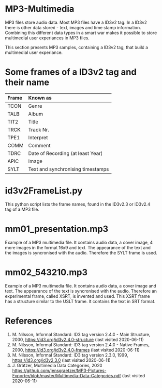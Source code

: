 # MP3-Multimedia
MP3 files store audio data. Most MP3 files have a ID3v2 tag. In a ID3v2 there is other data stored - text, images and time stamp information. Combining this different data types in a smart war makes it possible to store multimedial user experiances in MP3 files.

This section presents MP3 samples, containing a ID3v2 tag, that build a multimedial user experiance.

# Some frames of a ID3v2 tag and their name

| Frame | Known as                           |
|:----- |:---------------------------------- |
| TCON  | Genre                              |
| TALB  | Album                              |
| TIT2  | Title                              |
| TRCK  | Track Nr.                          |
| TPE1  | Interpret                          |
| COMM  | Comment                            |
| TDRC  | Date of Recording (at least Year)  |
| APIC  | Image                              |
| SYLT  | Text and synchronising timestamps  |

# id3v2FrameList.py
This python script lists the frame names, found in the ID3v2.3 or ID3v2.4 tag of a MP3 file.

# mm01_presentation.mp3
Example of a MP3 multimedia file. It contains audio data, a cover image, 4 more images in the format 16x9 and text. The appearance of the text and the images is syncronised with the audio. Therefore the SYLT frame is used. 

# mm02_543210.mp3
Example of a MP3 multimedia file. It contains audio data, a cover image and text. The appearance of the text is syncronised with the audio. Therefore an experimental frame, called XSRT, is invented and used. This XSRT frame has a structure similar to the USLT frame. It contains the text in SRT format.

# References
1. M. Nilsson, Informal Standard: ID3 tag version 2.4.0 - Main Structure, 2000,
https://id3.org/id3v2.4.0-structure (last visited 2020-06-11)
2. M. Nilsson, Informal Standard: ID3 tag version 2.4.0 - Native Frames, 2000,
https://id3.org/id3v2.4.0-frames (last visited 2020-06-11) 
3. M. Nilsson, Informal Standard: ID3 tag version 2.3.0, 1999,
https://id3.org/id3v2.3.0 (last visited 2020-06-11) 
4. J. Grätzer, Multimedia Data Categories, 2020
https://github.com/jensgraetzer/MP3-Pictures-Exporter/blob/master/Multimedia-Data-Categories.pdf (last visited 2020-06-11)

